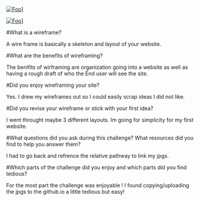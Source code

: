 <a href="http://google.com.au/" rel="IMG">![Foo](https://raw.githubusercontent.com/Jmonzon0415/Jmonzon0415.github.io/master/wireframe-index.jpg)]</a>

<a href="http://google.com.au/" rel="IMG">![Foo](https://github.com/Jmonzon0415/Jmonzon0415.github.io/blob/master/Blog-wireframe.jpg)]</a>



#What is a wireframe?

A wire frame is basically a skeleton and layout of your website. 

#What are the benefits of wireframing?

The benifits of wirframing are organization going into a website as well as having a rough draft of who the End user will see the site.

#Did you enjoy wireframing your site?

Yes. I drew my wireframes out so I could easily scrap ideas I did not like.

#Did you revise your wireframe or stick with your first idea?

I went throught maybe 3 different layouts. Im going for simplicity for my first website. 

#What questions did you ask during this challenge? What resources did you find to help you answer them?

I had to go back and refrence the relative pathway to link my jpgs.

#Which parts of the challenge did you enjoy and which parts did you find tedious? 

For the most part the challenge was enjoyable ! I found copying/uploading the jpgs to the github.io a little tedious but easy! 
